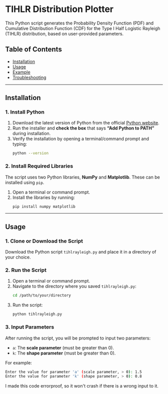 # TIHLR Distribution Plotter

This Python script generates the Probability Density Function (PDF) and Cumulative Distribution Function (CDF) for the Type I Half Logistic Rayleigh (TIHLR) distribution, based on user-provided parameters.

## Table of Contents
- [Installation](#installation)
- [Usage](#usage)
- [Example](#example)
- [Troubleshooting](#troubleshooting)

---

## Installation

### 1. Install Python
1. Download the latest version of Python from the official [Python website](https://www.python.org/downloads/).
2. Run the installer and **check the box** that says **“Add Python to PATH”** during installation.
3. Verify the installation by opening a terminal/command prompt and typing:
    ```bash
    python --version
    ```

### 2. Install Required Libraries
The script uses two Python libraries, **NumPy** and **Matplotlib**. These can be installed using `pip`.

1. Open a terminal or command prompt.
2. Install the libraries by running:
    ```bash
    pip install numpy matplotlib
    ```

---

## Usage

### 1. Clone or Download the Script
Download the Python script `tihlrayleigh.py` and place it in a directory of your choice.
### 2. Run the Script
1. Open a terminal or command prompt.
2. Navigate to the directory where you saved `tihlrayleigh.py`:
    ```bash
    cd /path/to/your/directory
    ```
3. Run the script:
    ```bash
    python tihlrayleigh.py
    ```

### 3. Input Parameters
After running the script, you will be prompted to input two parameters:
- `a`: The **scale parameter** (must be greater than 0).
- `k`: The **shape parameter** (must be greater than 0).

For example:
```bash
Enter the value for parameter 'a' (scale parameter, > 0): 1.5
Enter the value for parameter 'k' (shape parameter, > 0): 0.8
```
I made this code errorproof, so it won't crash if there is a wrong input to it.
